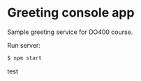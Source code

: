 # Greeting console app

Sample greeting service for DO400 course.

Run server:

```sh
$ npm start
```

test
